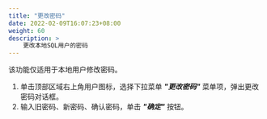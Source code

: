```yaml
---
title: "更改密码"
date: 2022-02-09T16:07:23+08:00
weight: 60
description: >
    更改本地SQL用户的密码
---
```


该功能仅适用于本地用户修改密码。

1. 单击顶部区域右上角用户图标，选择下拉菜单 **_"更改密码"_** 菜单项，弹出更改密码对话框。
2. 输入旧密码、新密码、确认密码，单击 **_"确定"_** 按钮。
